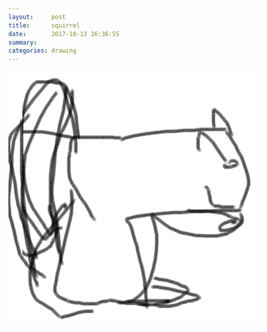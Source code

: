 ```yaml
---
layout:     post
title:      squirrel
date:       2017-10-13 16:36:55
summary:    
categories: drawing
---
```

![squirrel](/images/diary/squirrel.png "small quarrel.")
